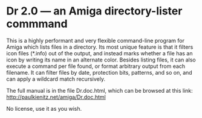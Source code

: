 # Dr 2.0 — an Amiga directory-lister commmand

This is a highly performant and very flexible command-line program for Amiga which lists files in a directory.
Its most unique feature is that it filters icon files (*.info) out of the output, and instead
marks whether a file has an icon by writing its name in an alternate color.
Besides listing files, it can also execute a command per file found, or format arbitrary output from each filename.
It can filter files by date, protection bits, patterns, and so on, and can apply a wildcard match recursively.

The full manual is in the file Dr.doc.html, which can be browsed at this link: http://paulkienitz.net/amiga/Dr.doc.html

No license, use it as you wish.
